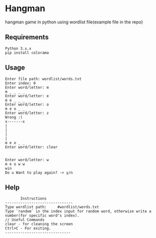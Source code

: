 # Hangman
hangman game in python using wordlist file(example file in the repo)
## Requirements
    Python 3.x.x
    pip install colorama

## Usage
    Enter file path: wordlist/words.txt
    Enter index: 0
    Enter word/letter: m
    m _ _ _ _
    Enter word/letter: e
    m e _ _ _
    Enter word/letter: o
    m e o _ _
    Enter word/letter: z
    Wrong :(
    x-------x
    |
    |
    |
    |
    m e o _ _
    Enter word/letter: clear
 
 
    Enter word/letter: w
    m e o w w
    win
    Do u Want to play again? -> y/n
  
## Help
           Instructions
    -------------------------------
    Type wordlist path:     #wordlist/words.txt
    Type `random` in the index input for random word, otherwise write a number(for specific word's index).
    // Useful Commands
    clear - for cleaning the screen
    Ctrl+C - For exiting.
    ------------------------------
    
    
